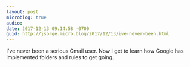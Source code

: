 ```yaml
---
layout: post
microblog: true
audio: 
date: 2017-12-13 09:14:58 -0700
guid: http://jsorge.micro.blog/2017/12/13/ive-never-been.html
---
```

I've never been a serious Gmail user. Now I get to learn how Google has implemented folders and rules to get going.
